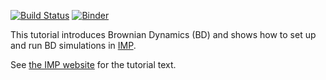 [![Build Status](https://github.com/salilab/imp_brownian_dynamics_tutorial/workflows/build/badge.svg?branch=main)](https://github.com/salilab/imp_brownian_dynamics_tutorial/actions?query=workflow%3Abuild)
[![Binder](https://mybinder.org/badge_logo.svg)](https://mybinder.org/v2/gh/salilab/imp_brownian_dynamics_tutorial/main?filepath=scripts%2Fpbc_simple.ipynb)

This tutorial introduces Brownian Dynamics (BD) and shows how
to set up and run BD simulations in [IMP](https://integrativemodeling.org/).

See
[the IMP website](https://integrativemodeling.org/tutorials/brownian_dynamics/)
for the tutorial text.
